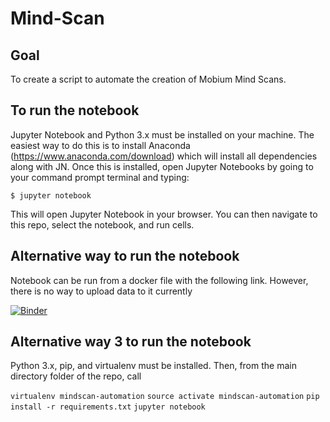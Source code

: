 # Mind-Scan

## Goal
To create a script to automate the creation of Mobium Mind Scans.

## To run the notebook
Jupyter Notebook and Python 3.x must be installed on your machine. The easiest way to do this is to install Anaconda (https://www.anaconda.com/download) which will install all dependencies along with JN. Once this is installed, open Jupyter Notebooks by going to your command prompt terminal and typing:

`$ jupyter notebook`

This will open Jupyter Notebook in your browser. You can then navigate to this repo, select the notebook, and run cells.


## Alternative way to run the notebook
Notebook can be run from a docker file with the following link. However, there is no way to upload data to it currently

[![Binder](https://mybinder.org/badge.svg)](https://mybinder.org/v2/gh/raferguson/Mind-Scan.git/master)


## Alternative way 3 to run the notebook
Python 3.x, pip, and virtualenv must be installed. Then, from the main directory folder of the repo, call

`virtualenv mindscan-automation`
`source activate mindscan-automation`
`pip install -r requirements.txt`
`jupyter notebook`
